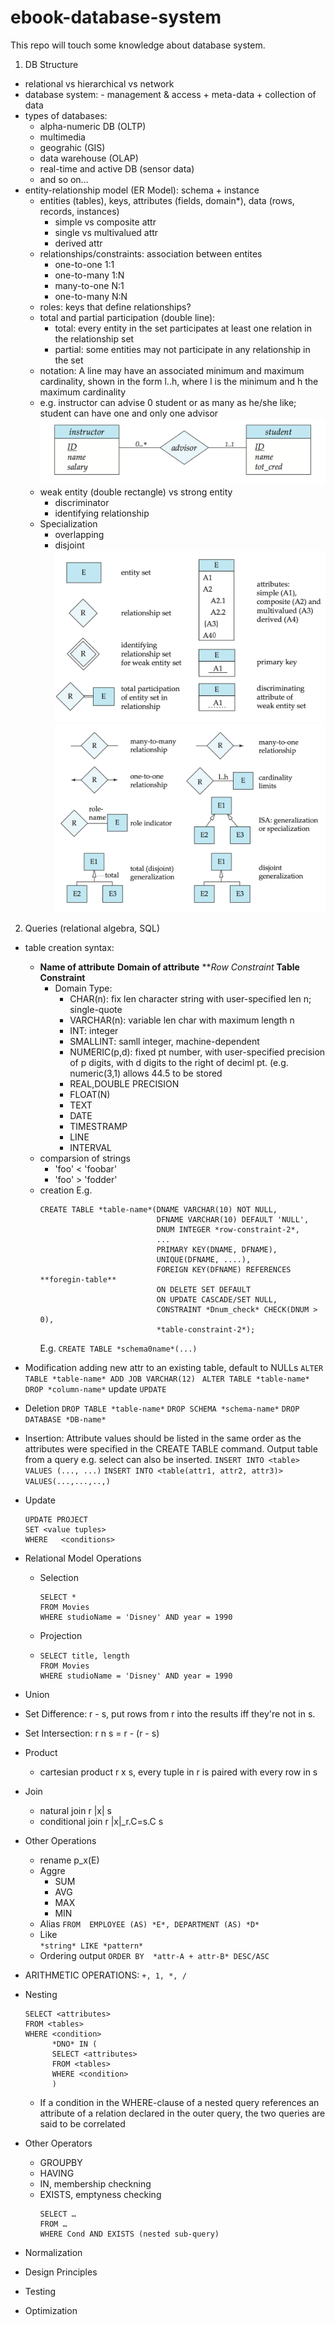 # ebook-database-system
This repo will touch some knowledge about database system.


1. DB Structure
  - relational vs hierarchical vs network
  -  database system: 
    -  management & access + meta-data + collection of data
  - types of databases:
    - alpha-numeric DB (OLTP)
    - multimedia
    - geograhic (GIS)
    - data warehouse (OLAP)
    - real-time and active DB (sensor data)
    - and so on...
  - entity-relationship model (ER Model): schema + instance
    - entities (tables), keys, attributes (fields, domain*), data (rows, records, instances)
      - simple vs composite attr
      - single vs multivalued attr
      - derived attr
    - relationships/constraints: association between entites
      - one-to-one 1:1
      - one-to-many 1:N
      - many-to-one N:1
      - one-to-many N:N
    - roles: keys that define relationships?
    - total and partial participation (double line):
      - total: every entity in the set participates at least one relation in the relationship set
      - partial: some entities may not participate in any relationship in the set
    - notation: A line may have an associated minimum and maximum cardinality, shown in the form l..h, where l is the minimum and h the maximum cardinality
    - e.g. instructor can advise 0 student or as many as he/she like; student can have one and only one advisor 
      ![img-1](./img-1.png)
    - weak entity (double rectangle) vs strong entity
      - discriminator
      - identifying relationship
    - Specialization
      - overlapping
      - disjoint
      ![img-1](./img-2.png)
      ![img-1](./img-3.png)

2. Queries (relational algebra, SQL)
  - table creation syntax:
    - **Name of attribute** **Domain of attribute** ***Row Constraint*
      **Table Constraint**
      - Domain Type:
        - CHAR(n): fix len character string with user-specified len n; single-quote
        - VARCHAR(n): variable len char with maximum length n
        - INT: integer
        - SMALLINT: samll integer, machine-dependent
        - NUMERIC(p,d): fixed pt number, with user-specified precision of p digits, with d digits to the right of deciml pt. (e.g. numeric(3,1) allows 44.5 to be stored
        - REAL,DOUBLE PRECISION
        - FLOAT(N)
        - TEXT
        - DATE
        - TIMESTRAMP
        - LINE
        - INTERVAL
    - comparsion of strings
      - 'foo' < 'foobar'
      - 'foo'  > 'fodder'
    - creation
      E.g. 
      ```
      CREATE TABLE *table-name*(DNAME VARCHAR(10) NOT NULL,
                                DFNAME VARCHAR(10) DEFAULT 'NULL',
                                DNUM INTEGER *row-constraint-2*,
                                ...
                                PRIMARY KEY(DNAME, DFNAME),
                                UNIQUE(DFNAME, ....),
                                FOREIGN KEY(DFNAME) REFERENCES **foregin-table**
                                ON DELETE SET DEFAULT
                                ON UPDATE CASCADE/SET NULL,
                                CONSTRAINT *Dnum_check* CHECK(DNUM > 0),
                                *table-constraint-2*);
      ```
      E.g.
      ```CREATE TABLE *schema0name*(...)```
     
  - Modification
      adding new attr to an existing table, default to NULLs
      ```ALTER TABLE *table-name* ADD JOB VARCHAR(12) ```
      ```ALTER TABLE *table-name* DROP *column-name*```
      update
      ```UPDATE ```
  - Deletion
      ``` DROP TABLE *table-name* ```
      ``` DROP SCHEMA *schema-name* ```
      ``` DROP DATABASE *DB-name* ```
      
  - Insertion: Attribute values should be listed in the same order as the attributes were specified in the CREATE TABLE command. Output table from a query e.g. select can also be inserted.
    ```INSERT INTO <table> VALUES (..., ...)```
    ```INSERT INTO <table(attr1, attr2, attr3)> VALUES(...,...,..,)```
  - Update  
    ```
    UPDATE PROJECT 
    SET <value tuples> 
    WHERE	<conditions>
    ```
  - Relational Model Operations
    - Selection
      ```
      SELECT *
      FROM Movies
      WHERE studioName = 'Disney' AND year = 1990
      ```
      
    - Projection
    - ```
      SELECT title, length
      FROM Movies
      WHERE studioName = 'Disney' AND year = 1990
      ```
   - Union
   - Set Difference: r - s, put rows from r into the results iff they're not in s.
   - Set Intersection: r n s = r - (r - s)
   - Product
     - cartesian product r x s, every tuple in r is paired with every row in s
   - Join
     - natural join r |x| s
     - conditional join r |x|_r.C=s.C s
 - Other Operations
   - rename p_x(E)
   - Aggre
     - SUM
     - AVG
     - MAX
     - MIN
   - Alias ```FROM 	EMPLOYEE (AS) *E*, DEPARTMENT (AS) *D*```
   - Like   
     ```*string* LIKE *pattern*```
   - Ordering output
     ```ORDER BY  *attr-A + attr-B* DESC/ASC```
  - ARITHMETIC OPERATIONS: ```+, 1, *, /```
  - Nesting
    ```
    SELECT <attributes>
    FROM <tables>
    WHERE <condition>
          *DNO* IN (
          SELECT <attributes>
          FROM <tables>
          WHERE <condition>
          )
    ```
    - If a condition in the WHERE-clause of a nested query references an attribute of a relation declared in the outer query, the two queries are said to be correlated
  - Other Operators
    - GROUPBY
    - HAVING
    - IN, membership checkning
    - EXISTS, emptyness checking
      ```
      SELECT …
      FROM …
      WHERE Cond AND EXISTS (nested sub-query)
      ```
- Normalization
- Design Principles
- Testing
- Optimization
